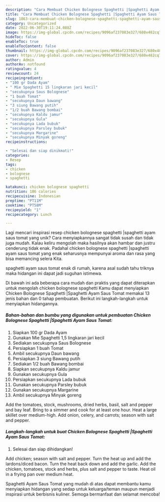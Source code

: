 ```yaml
---
description: "Cara Membuat Chicken Bolognese Spaghetti |Spaghetti Ayam Saus Tomat yang Lezat"
title: "Cara Membuat Chicken Bolognese Spaghetti |Spaghetti Ayam Saus Tomat yang Lezat"
slug: 1863-cara-membuat-chicken-bolognese-spaghetti-spaghetti-ayam-saus-tomat-yang-lezat
category: Uncategorized
date: 2022-06-30T19:11:24.088Z
image: https://img-global.cpcdn.com/recipes/9096af237083e327/680x482cq70/chicken-bolognese-spaghetti-spaghetti-ayam-saus-tomat-foto-resep-utama.jpg
hideToc: false
enableToc: true
enableTocContent: false
thumbnail: https://img-global.cpcdn.com/recipes/9096af237083e327/680x482cq70/chicken-bolognese-spaghetti-spaghetti-ayam-saus-tomat-foto-resep-utama.jpg
cover: https://img-global.cpcdn.com/recipes/9096af237083e327/680x482cq70/chicken-bolognese-spaghetti-spaghetti-ayam-saus-tomat-foto-resep-utama.jpg
author: Admin
authorAv: notfound
ratingvalue: 4
reviewcount: 24
recipeingredient:
- "100 gr Dada Ayam"
- " Mie Spaghetti 15 lingkaran jari kecil"
- "secukupnya Saus Bolognese"
- "1 buah Tomat"
- "secukupnya Daun bawang"
- "3 siung Bawang putih"
- "1/2 buah Bawang bombai"
- "secukupnya Kaldu jamur"
- "secukupnya Gula"
- "secukupnya Lada bubuk"
- "secukupnya Parsley bubuk"
- "secukupnya Margarine"
- "secukupnya Minyak goreng"
recipeinstructions:

- "Selesai dan siap dinikmati!"
categories:
- Resep
tags:
- chicken
- bolognese
- spaghetti

katakunci: chicken bolognese spaghetti 
nutrition: 186 calories
recipecuisine: Indonesian
preptime: "PT11M"
cooktime: "PT58M"
recipeyield: "1"
recipecategory: Lunch

---
```





Lagi mencari inspirasi resep chicken bolognese spaghetti |spaghetti ayam saus tomat yang unik? Cara menyiapkannya sangat tidak susah dan tidak juga mudah. Kalau keliru mengolah maka hasilnya akan hambar dan justru cenderung tidak enak. Padahal chicken bolognese spaghetti |spaghetti ayam saus tomat yang enak seharusnya mempunyai aroma dan rasa yang bisa memancing selera Kita.




spaghetti ayam saus tomat enak di rumah, karena asal sudah tahu triknya maka hidangan ini dapat jadi suguhan istimewa.






Di bawah ini ada beberapa cara mudah dan praktis yang dapat diterapkan untuk mengolah chicken bolognese spaghetti  Kamu dapat menyiapkan Chicken Bolognese Spaghetti |Spaghetti Ayam Saus Tomat memakai 13 jenis bahan dan 0 tahap pembuatan. Berikut ini langkah-langkah untuk menyiapkan hidangannya.

<!--inarticleads1-->

##### Bahan-bahan dan bumbu yang digunakan untuk pembuatan Chicken Bolognese Spaghetti |Spaghetti Ayam Saus Tomat:

1. Siapkan 100 gr Dada Ayam
1. Gunakan  Mie Spaghetti 1,5 lingkaran jari kecil
1. Sediakan secukupnya Saus Bolognese
1. Persiapkan 1 buah Tomat
1. Ambil secukupnya Daun bawang
1. Persiapkan 3 siung Bawang putih
1. Sediakan 1/2 buah Bawang bombai
1. Siapkan secukupnya Kaldu jamur
1. Gunakan secukupnya Gula
1. Persiapkan secukupnya Lada bubuk
1. Gunakan secukupnya Parsley bubuk
1. Gunakan secukupnya Margarine
1. Ambil secukupnya Minyak goreng


Add the tomatoes, stock, mushrooms, dried herbs, basil, salt and pepper and bay leaf. Bring to a simmer and cook for at least one hour. Heat a large skillet over medium-high. Add onion, celery, and carrots; season with salt and pepper. 

<!--inarticleads2-->

##### Langkah-langkah untuk buat Chicken Bolognese Spaghetti |Spaghetti Ayam Saus Tomat:


1. Selesai dan siap dihidangkan!

Add chicken; season with salt and pepper. Turn the heat up and add the lardons/diced bacon. Turn the heat back down and add the garlic. Add the chicken, tomatoes, stock and herbs, plus salt and pepper to taste. Heat oil in a frying pan over medium heat. 

Spaghetti Ayam Saus Tomat yang mudah di atas dapat membantu kamu menyiapkan hidangan yang sedap untuk keluarga/teman maupun menjadi inspirasi untuk berbisnis kuliner. Semoga bermanfaat dan selamat mencoba!
